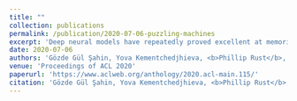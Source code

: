```yaml
---
title: ""
collection: publications
permalink: /publication/2020-07-06-puzzling-machines
excerpt: 'Deep neural models have repeatedly proved excellent at memorizing surface patterns from large datasets for various ML and NLP benchmarks. They struggle to achieve human-like thinking, however, because they lack the skill of iterative reasoning upon knowledge. To expose this problem in a new light, we introduce a challenge on learning from small data, PuzzLing Machines, which consists of Rosetta Stone puzzles from Linguistic Olympiads for high school students. These puzzles are carefully designed to contain only the minimal amount of parallel text necessary to deduce the form of unseen expressions. Solving them does not require external information (e.g., knowledge bases, visual signals) or linguistic expertise, but meta-linguistic awareness and deductive skills. Our challenge contains around 100 puzzles covering a wide range of linguistic phenomena from 81 languages. We show that both simple statistical algorithms and state-of-the-art deep neural models perform inadequately on this challenge, as expected. We hope that this benchmark, available at this https URL, inspires further efforts towards a new paradigm in NLP---one that is grounded in human-like reasoning and understanding.'
date: 2020-07-06
authors: 'Gözde Gül Şahin, Yova Kementchedjhieva, <b>Phillip Rust</b>, Iryna Gurevych'
venue: 'Proceedings of ACL 2020'
paperurl: 'https://www.aclweb.org/anthology/2020.acl-main.115/'
citation: 'Gözde Gül Şahin, Yova Kementchedjhieva, <b>Phillip Rust</b>, Iryna Gurevych (2020). PuzzLing Machines: A Challenge on Learning From Small Data. In <i>Proceedings of ACL 2020</i>.'
---
```

